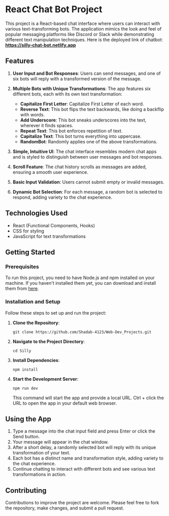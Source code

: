 # React Chat Bot Project

This project is a React-based chat interface where users can interact with various text-transforming bots. The application mimics the look and feel of popular messaging platforms like Discord or Slack while demonstrating different text manipulation techniques.
Here is the deployed link of chatbot: **https://silly-chat-bot.netlify.app**

## Features

1. **User Input and Bot Responses**: Users can send messages, and one of six bots will reply with a transformed version of the message.

2. **Multiple Bots with Unique Transformations**: The app features six different bots, each with its own text transformation:
   - **Capitalize First Letter**: Capitalize First Letter of each word.
   - **Reverse Text**: This bot flips the text backwards, like doing a backflip with words.
   - **Add Underscore**: This bot sneaks underscores into the text, wherever it finds spaces.
   - **Repeat Text**: This bot enforces repetition of text.
   - **Capitalize Text**: This bot turns everything into uppercase.
   - **RandomBot**: Randomly applies one of the above transformations.

3. **Simple, Intuitive UI**: The chat interface resembles modern chat apps and is styled to distinguish between user messages and bot responses.

4. **Scroll Feature**: The chat history scrolls as messages are added, ensuring a smooth user experience.

5. **Basic Input Validation**: Users cannot submit empty or invalid messages.

6. **Dynamic Bot Selection**: For each message, a random bot is selected to respond, adding variety to the chat experience.

## Technologies Used

- React (Functional Components, Hooks)
- CSS for styling
- JavaScript for text transformations

## Getting Started

### Prerequisites

To run this project, you need to have Node.js and npm installed on your machine. If you haven't installed them yet, you can download and install them from [here](https://nodejs.org/).

### Installation and Setup

Follow these steps to set up and run the project:

1. **Clone the Repository**: 
   ```
   git clone https://github.com/Shadab-4123/Web-Dev_Projects.git
   ```

3. **Navigate to the Project Directory**:
   ```
   cd Silly
   ```

4. **Install Dependencies**:
   ```
   npm install
   ```

5. **Start the Development Server**:
   ```
   npm run dev
   ```
   This command will start the app and provide a local URL. Ctrl + click the URL to open the app in your default web browser.

## Using the App

1. Type a message into the chat input field and press Enter or click the Send button.
2. Your message will appear in the chat window.
3. After a short delay, a randomly selected bot will reply with its unique transformation of your text.
4. Each bot has a distinct name and transformation style, adding variety to the chat experience.
5. Continue chatting to interact with different bots and see various text transformations in action.

## Contributing

Contributions to improve the project are welcome. Please feel free to fork the repository, make changes, and submit a pull request.

